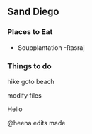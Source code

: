 ## Sand Diego

### Places to Eat

- Soupplantation
-Rasraj

### Things to do

hike
goto beach


modify files

Hello

@heena edits made 
